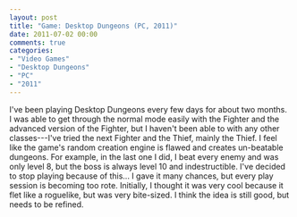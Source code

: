 ```yaml
---
layout: post
title: "Game: Desktop Dungeons (PC, 2011)"
date: 2011-07-02 00:00
comments: true
categories:
- "Video Games"
- "Desktop Dungeons"
- "PC"
- "2011"
---
```


I've been playing Desktop Dungeons every few days for about two
months. I was able to get through the normal mode easily with the
Fighter and the advanced version of the Fighter, but I haven't
been able to with any other classes---I've tried the next Fighter
and the Thief, mainly the Thief. I feel like the game's random
creation engine is flawed and creates un-beatable dungeons. For
example, in the last one I did, I beat every enemy and was only
level 8, but the boss is always level 10 and indestructible. I've
decided to stop playing because of this... I gave it many chances,
but every play session is becoming too rote. Initially, I thought
it was very cool because it flet like a roguelike, but was very
bite-sized. I think the idea is still good, but needs to be
refined.
